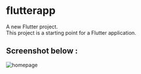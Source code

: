 # flutterapp

A new Flutter project.<br>
This project is a starting point for a Flutter application.

## Screenshot below :

![homepage](https://raw.githubusercontent.com/diveshthapa/flutterapp/master/android/app/src/homepage.jpg)
